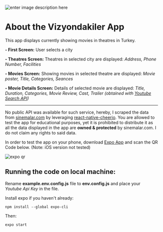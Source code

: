 ![enter image description here](https://s9.gifyu.com/images/ezgif.com-gif-makerf551ecf660f0010c.gif)

# About the Vizyondakiler App

This app displays currently showing movies in theatres in Turkey.

**- First Screen:**
User selects a city

**- Theatres Screen:**
Theatres in selected city are displayed:
_Address, Phone Number, Facilities_

**- Movies Screen:**
Showing movies in selected theatre are displayed:
_Movie poster, Title, Categories, Seances_

**- Movie Details Screen:**
Details of selected movie are displayed:
_Title, Duration, Categories, Movie Review, Cast, Trailer (obtained with [Youtube Search API](https://developers.google.com/youtube/v3/docs/search))_

---

No public API was available for such service, hereby, I scraped the data from [sinemalar.com](https://sinemalar.com) by leveraging [react-native-cheerio](https://www.npmjs.com/package/react-native-cheerio). You are allowed to test the app for educational purposes, yet it is prohibited to distribute it as all the data displayed in the app are **owned & protected** by sinemalar.com. I do not claim any rights to said data.

In order to test the app on your phone, download [Expo App](https://play.google.com/store/apps/details?id=host.exp.exponent&hl=tr&gl=US) and scan the QR Code below. (Note: iOS version not tested)

![expo qr](https://i.ibb.co/8c4jQt1/download.png)

## Running the code on local machine:

Rename **example.env.config.js** file to **env.config.js** and place your _Youtube Api Key_ in the file.

Install expo if you haven't already:

    npm install --global expo-cli

Then:

    expo start
